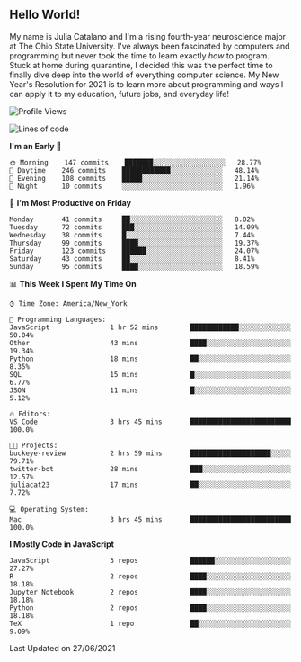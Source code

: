 ## Hello World!

My name is Julia Catalano and I'm a rising fourth-year neuroscience major at The Ohio State University. I've always been fascinated by computers and programming but never took the time to learn exactly *how* to program. Stuck at home during quarantine, I decided this was the perfect time to finally dive deep into the world of everything computer science. My New Year's Resolution for 2021 is to learn more about programming and ways I can apply it to my education, future jobs, and everyday life! 





<!--START_SECTION:waka-->
![Profile Views](http://img.shields.io/badge/Profile%20Views-191-blue)

![Lines of code](https://img.shields.io/badge/From%20Hello%20World%20I%27ve%20Written-591337%20lines%20of%20code-blue)

**I'm an Early 🐤** 

```text
🌞 Morning    147 commits    ███████░░░░░░░░░░░░░░░░░░   28.77% 
🌆 Daytime    246 commits    ████████████░░░░░░░░░░░░░   48.14% 
🌃 Evening    108 commits    █████░░░░░░░░░░░░░░░░░░░░   21.14% 
🌙 Night      10 commits     ░░░░░░░░░░░░░░░░░░░░░░░░░   1.96%

```
📅 **I'm Most Productive on Friday** 

```text
Monday       41 commits     ██░░░░░░░░░░░░░░░░░░░░░░░   8.02% 
Tuesday      72 commits     ███░░░░░░░░░░░░░░░░░░░░░░   14.09% 
Wednesday    38 commits     █░░░░░░░░░░░░░░░░░░░░░░░░   7.44% 
Thursday     99 commits     ████░░░░░░░░░░░░░░░░░░░░░   19.37% 
Friday       123 commits    ██████░░░░░░░░░░░░░░░░░░░   24.07% 
Saturday     43 commits     ██░░░░░░░░░░░░░░░░░░░░░░░   8.41% 
Sunday       95 commits     ████░░░░░░░░░░░░░░░░░░░░░   18.59%

```


📊 **This Week I Spent My Time On** 

```text
⌚︎ Time Zone: America/New_York

💬 Programming Languages: 
JavaScript               1 hr 52 mins        ████████████░░░░░░░░░░░░░   50.04% 
Other                    43 mins             ████░░░░░░░░░░░░░░░░░░░░░   19.34% 
Python                   18 mins             ██░░░░░░░░░░░░░░░░░░░░░░░   8.35% 
SQL                      15 mins             █░░░░░░░░░░░░░░░░░░░░░░░░   6.77% 
JSON                     11 mins             █░░░░░░░░░░░░░░░░░░░░░░░░   5.12%

🔥 Editors: 
VS Code                  3 hrs 45 mins       █████████████████████████   100.0%

🐱‍💻 Projects: 
buckeye-review           2 hrs 59 mins       ████████████████████░░░░░   79.71% 
twitter-bot              28 mins             ███░░░░░░░░░░░░░░░░░░░░░░   12.57% 
juliacat23               17 mins             ██░░░░░░░░░░░░░░░░░░░░░░░   7.72%

💻 Operating System: 
Mac                      3 hrs 45 mins       █████████████████████████   100.0%

```

**I Mostly Code in JavaScript** 

```text
JavaScript               3 repos             ██████░░░░░░░░░░░░░░░░░░░   27.27% 
R                        2 repos             ████░░░░░░░░░░░░░░░░░░░░░   18.18% 
Jupyter Notebook         2 repos             ████░░░░░░░░░░░░░░░░░░░░░   18.18% 
Python                   2 repos             ████░░░░░░░░░░░░░░░░░░░░░   18.18% 
TeX                      1 repo              ██░░░░░░░░░░░░░░░░░░░░░░░   9.09%

```



 Last Updated on 27/06/2021
<!--END_SECTION:waka-->
